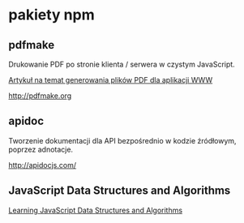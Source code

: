 # pakiety npm

## pdfmake

Drukowanie PDF po stronie klienta / serwera w czystym JavaScript.

[Artykuł na temat generowania plików PDF dla aplikacji WWW](https://www.smashingmagazine.com/2019/06/create-pdf-web-application/)

http://pdfmake.org

## apidoc

Tworzenie dokumentacji dla API bezpośrednio w kodzie źródłowym, poprzez adnotacje.

http://apidocjs.com/

## JavaScript Data Structures and Algorithms

[Learning JavaScript Data Structures and Algorithms](https://github.com/loiane/javascript-datastructures-algorithms)
